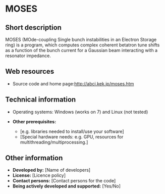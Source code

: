 # MOSES

## Short description

MOSES (MOde-coupling Single bunch instabilities in an Electron Storage ring) is a program, which computes complex coherent betatron tune shifts as a function of the bunch current for a Gaussian beam interacting with a resonator impedance. 

## Web resources

 

* Source code and home page:http://abci.kek.jp/moses.htm

## Technical information

 

* Operating systems: Windows (works on 7) and Linux (not tested)

 

* __Other prerequisites:__ 
  
    - \[e.g. libraries needed to install/use your software\]
    - \[Special hardware needs: e.g. GPU, resources for multithreading/multiprocessing.\]
  
  
  

## Other information

 

* __Developed by:__ \[Name of developers\] [
  ](mailto:giovanni.iadarola@cernNOSPAMPLEASE.ch)
* __License:__ \[Licence policy\]
* __Contact persons:__ \[Contact persons for the code\]
* __Being actively developed and supported:__ \[Yes/No\]

 
